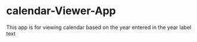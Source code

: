 # calendar-Viewer-App
This app is for viewing calendar based on the year entered in the year label text
